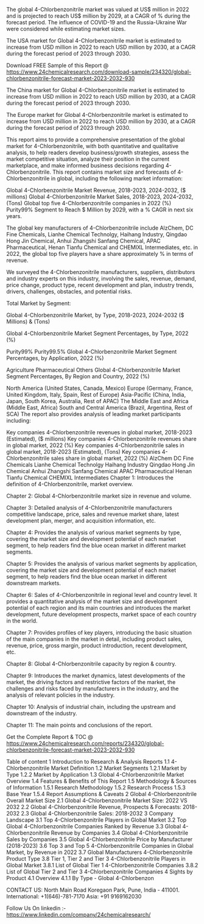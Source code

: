 The global 4-Chlorbenzonitrile market was valued at US$ million in 2022 and is projected to reach US$ million by 2029, at a CAGR of % during the forecast period. The influence of COVID-19 and the Russia-Ukraine War were considered while estimating market sizes.

The USA market for Global 4-Chlorbenzonitrile market is estimated to increase from USD million in 2022 to reach USD million by 2030, at a CAGR during the forecast period of 2023 through 2030.

Download FREE Sample of this Report @ https://www.24chemicalresearch.com/download-sample/234320/global-chlorbenzonitrile-forecast-market-2023-2032-930

The China market for Global 4-Chlorbenzonitrile  market is estimated to increase from USD million in 2022 to reach USD million by 2030, at a CAGR during the forecast period of 2023 through 2030.

The Europe market for Global 4-Chlorbenzonitrile  market is estimated to increase from USD million in 2022 to reach USD million by 2030, at a CAGR during the forecast period of 2023 through 2030.

This report aims to provide a comprehensive presentation of the global market for 4-Chlorbenzonitrile, with both quantitative and qualitative analysis, to help readers develop business/growth strategies, assess the market competitive situation, analyze their position in the current marketplace, and make informed business decisions regarding 4-Chlorbenzonitrile. This report contains market size and forecasts of 4-Chlorbenzonitrile in global, including the following market information:

Global 4-Chlorbenzonitrile Market Revenue, 2018-2023, 2024-2032, ($ millions)
Global 4-Chlorbenzonitrile Market Sales, 2018-2023, 2024-2032, (Tons)
Global top five 4-Chlorbenzonitrile companies in 2022 (%)
Purity99% Segment to Reach $ Million by 2029, with a % CAGR in next six years.

The global key manufacturers of 4-Chlorbenzonitrile include AlzChem, DC Fine Chemicals, Lianhe Chemical Technolgy, Haihang Industry, Qingdao Hong Jin Chemical, Anhui Zhangshi Sanfang Chemical, APAC Pharmaceutical, Henan Tianfu Chemical and CHEMIXL Intermediates, etc. in 2022, the global top five players have a share approximately % in terms of revenue.

We surveyed the 4-Chlorbenzonitrile manufacturers, suppliers, distributors and industry experts on this industry, involving the sales, revenue, demand, price change, product type, recent development and plan, industry trends, drivers, challenges, obstacles, and potential risks.

Total Market by Segment:

Global 4-Chlorbenzonitrile Market, by Type, 2018-2023, 2024-2032 ($ Millions) & (Tons)

Global 4-Chlorbenzonitrile Market Segment Percentages, by Type, 2022 (%)

Purity99%
Purity99.5%
Global 4-Chlorbenzonitrile Market Segment Percentages, by Application, 2022 (%)

Agriculture
Pharmaceutical
Others
Global 4-Chlorbenzonitrile Market Segment Percentages, By Region and Country, 2022 (%)

North America (United States, Canada, Mexico)
Europe (Germany, France, United Kingdom, Italy, Spain, Rest of Europe)
Asia-Pacific (China, India, Japan, South Korea, Australia, Rest of APAC)
The Middle East and Africa (Middle East, Africa)
South and Central America (Brazil, Argentina, Rest of SCA)
The report also provides analysis of leading market participants including:

Key companies 4-Chlorbenzonitrile revenues in global market, 2018-2023 (Estimated), ($ millions)
Key companies 4-Chlorbenzonitrile revenues share in global market, 2022 (%)
Key companies 4-Chlorbenzonitrile sales in global market, 2018-2023 (Estimated), (Tons)
Key companies 4-Chlorbenzonitrile sales share in global market, 2022 (%)
AlzChem
DC Fine Chemicals
Lianhe Chemical Technolgy
Haihang Industry
Qingdao Hong Jin Chemical
Anhui Zhangshi Sanfang Chemical
APAC Pharmaceutical
Henan Tianfu Chemical
CHEMIXL Intermediates
Chapter 1: Introduces the definition of 4-Chlorbenzonitrile, market overview.

Chapter 2: Global 4-Chlorbenzonitrile market size in revenue and volume.

Chapter 3: Detailed analysis of 4-Chlorbenzonitrile manufacturers competitive landscape, price, sales and revenue market share, latest development plan, merger, and acquisition information, etc.

Chapter 4: Provides the analysis of various market segments by type, covering the market size and development potential of each market segment, to help readers find the blue ocean market in different market segments.

Chapter 5: Provides the analysis of various market segments by application, covering the market size and development potential of each market segment, to help readers find the blue ocean market in different downstream markets.

Chapter 6: Sales of 4-Chlorbenzonitrile in regional level and country level. It provides a quantitative analysis of the market size and development potential of each region and its main countries and introduces the market development, future development prospects, market space of each country in the world.

Chapter 7: Provides profiles of key players, introducing the basic situation of the main companies in the market in detail, including product sales, revenue, price, gross margin, product introduction, recent development, etc.

Chapter 8: Global 4-Chlorbenzonitrile capacity by region & country.

Chapter 9: Introduces the market dynamics, latest developments of the market, the driving factors and restrictive factors of the market, the challenges and risks faced by manufacturers in the industry, and the analysis of relevant policies in the industry.

Chapter 10: Analysis of industrial chain, including the upstream and downstream of the industry.

Chapter 11: The main points and conclusions of the report.

Get the Complete Report & TOC @ https://www.24chemicalresearch.com/reports/234320/global-chlorbenzonitrile-forecast-market-2023-2032-930

Table of content
1 Introduction to Research & Analysis Reports
1.1 4-Chlorbenzonitrile Market Definition
1.2 Market Segments
1.2.1 Market by Type
1.2.2 Market by Application
1.3 Global 4-Chlorbenzonitrile Market Overview
1.4 Features & Benefits of This Report
1.5 Methodology & Sources of Information
1.5.1 Research Methodology
1.5.2 Research Process
1.5.3 Base Year
1.5.4 Report Assumptions & Caveats
2 Global 4-Chlorbenzonitrile Overall Market Size
2.1 Global 4-Chlorbenzonitrile Market Size: 2022 VS 2032
2.2 Global 4-Chlorbenzonitrile Revenue, Prospects & Forecasts: 2018-2032
2.3 Global 4-Chlorbenzonitrile Sales: 2018-2032
3 Company Landscape
3.1 Top 4-Chlorbenzonitrile Players in Global Market
3.2 Top Global 4-Chlorbenzonitrile Companies Ranked by Revenue
3.3 Global 4-Chlorbenzonitrile Revenue by Companies
3.4 Global 4-Chlorbenzonitrile Sales by Companies
3.5 Global 4-Chlorbenzonitrile Price by Manufacturer (2018-2023)
3.6 Top 3 and Top 5 4-Chlorbenzonitrile Companies in Global Market, by Revenue in 2022
3.7 Global Manufacturers 4-Chlorbenzonitrile Product Type
3.8 Tier 1, Tier 2 and Tier 3 4-Chlorbenzonitrile Players in Global Market
3.8.1 List of Global Tier 1 4-Chlorbenzonitrile Companies
3.8.2 List of Global Tier 2 and Tier 3 4-Chlorbenzonitrile Companies
4 Sights by Product
4.1 Overview
4.1.1 By Type - Global 4-Chlorbenzon

CONTACT US:
North Main Road Koregaon Park, Pune, India - 411001.
International: +1(646)-781-7170
Asia: +91 9169162030

Follow Us On linkedin :- https://www.linkedin.com/company/24chemicalresearch/
